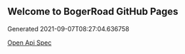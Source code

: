 ## Welcome to BogerRoad GitHub Pages

Generated 2021-09-07T08:27:04.636758

[Open Api Spec](./openapi.yaml)
